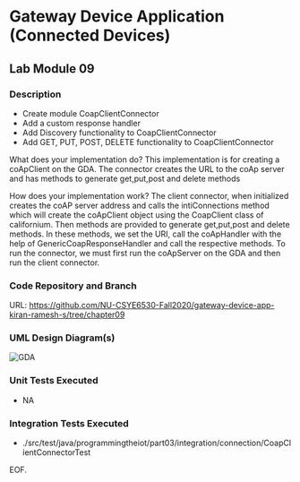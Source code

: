 # Gateway Device Application (Connected Devices)

## Lab Module 09


### Description
  - Create module CoapClientConnector
  - Add a custom response handler
  - Add Discovery functionality to CoapClientConnector
  - Add GET, PUT, POST, DELETE functionality to CoapClientConnector

What does your implementation do? 
This implementation is for creating a coApClient on the GDA. The connector creates the URL to the coAp server and has methods to generate get,put,post and delete methods


How does your implementation work?
The client connector, when initialized creates the coAP server address and calls the intiConnections method which will create the coApClient object using the CoapClient class of californium. Then methods are provided to generate get,put,post and delete methods. In these methods, we set the URI, call the coApHandler with the help of GenericCoapResponseHandler and call the respective methods. To run the connector, we must first run the coApServer on the GDA and then run the client connector.

### Code Repository and Branch

URL: https://github.com/NU-CSYE6530-Fall2020/gateway-device-app-kiran-ramesh-s/tree/chapter09

### UML Design Diagram(s)

![GDA](https://github.com/NU-CSYE6530-Fall2020/gateway-device-app-kiran-ramesh-s/blob/chapter09/uml/lab9_GDA.png?raw=true)


### Unit Tests Executed
 - NA

### Integration Tests Executed

 -  ./src/test/java/programmingtheiot/part03/integration/connection/CoapClientConnectorTest



EOF.
